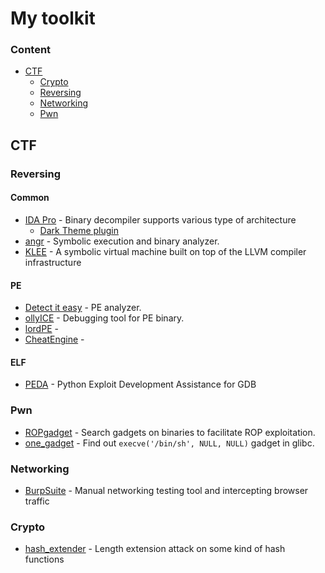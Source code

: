 My toolkit
================

### Content

- [CTF](#ctf)
    - [Crypto](#crypto)
    - [Reversing](#reversing)
    - [Networking](#networking)
    - [Pwn](#pwn)



## CTF

### Reversing


#### Common
- [IDA Pro](https://www.hex-rays.com/products/ida/) - Binary decompiler supports various type of architecture
    - [Dark Theme plugin](https://github.com/zyantific/IDASkins)
- [angr](http://angr.io/) - Symbolic execution and binary analyzer.
- [KLEE](http://klee.github.io/) - A symbolic virtual machine built on top of the LLVM compiler infrastructure 

#### PE
- [Detect it easy](http://ntinfo.biz/index.html) - PE analyzer.
- [ollyICE](http://www.ollydbg.de/) - Debugging tool for PE binary.
- [lordPE](http://www.woodmann.com/collaborative/tools/index.php/LordPE) - 
- [CheatEngine](http://www.cheatengine.org/) - 
#### ELF
- [PEDA](https://github.com/scwuaptx/peda) - Python Exploit Development Assistance for GDB

### Pwn

- [ROPgadget](https://github.com/JonathanSalwan/ROPgadget) - Search gadgets on binaries to  facilitate ROP exploitation.
- [one_gadget](https://github.com/david942j/one_gadget) - Find out ```execve('/bin/sh', NULL, NULL)``` gadget in glibc.

### Networking
- [BurpSuite](https://portswigger.net/burp) - Manual networking testing tool and intercepting browser traffic

### Crypto

- [hash_extender](https://github.com/iagox86/hash_extender) - Length extension attack on some kind of hash functions
